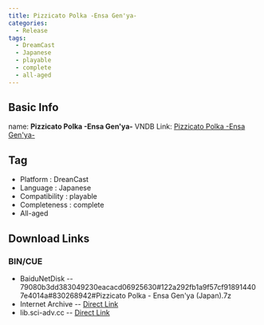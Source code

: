 ```yaml
---
title: Pizzicato Polka -Ensa Gen'ya-
categories:
  - Release
tags:
  - DreamCast
  - Japanese
  - playable
  - complete
  - all-aged
---
```

## Basic Info

name: **Pizzicato Polka -Ensa Gen'ya-**
VNDB Link: [Pizzicato Polka -Ensa Gen'ya-](https://vndb.org/r12065)

## Tag
 - Platform : DreanCast
 - Language : Japanese
 - Compatibility : playable
 - Completeness : complete
 - All-aged

## Download Links
### BIN/CUE
 - BaiduNetDisk
 -- 79080b3dd383049230eacacd06925630#122a292fb1a9f57cf918914407e4014a#830268942#Pizzicato Polka - Ensa Gen'ya (Japan).7z
 - Internet Archive
 -- [Direct Link](https://archive.org/download/sega_dreamcast/Pizzicato%20Polka%20-%20Ensa%20Gen%27ya%20%28Japan%29.zip)
 - lib.sci-adv.cc
 -- [Direct Link](https://pan.mcseekeri.top/api/raw/?path=/K%E7%A4%BE%E6%95%B4%E5%90%88/Pizzicato%20Polka%20-%20Ensa%20Gen%27ya%20%28Japan%29.7z)